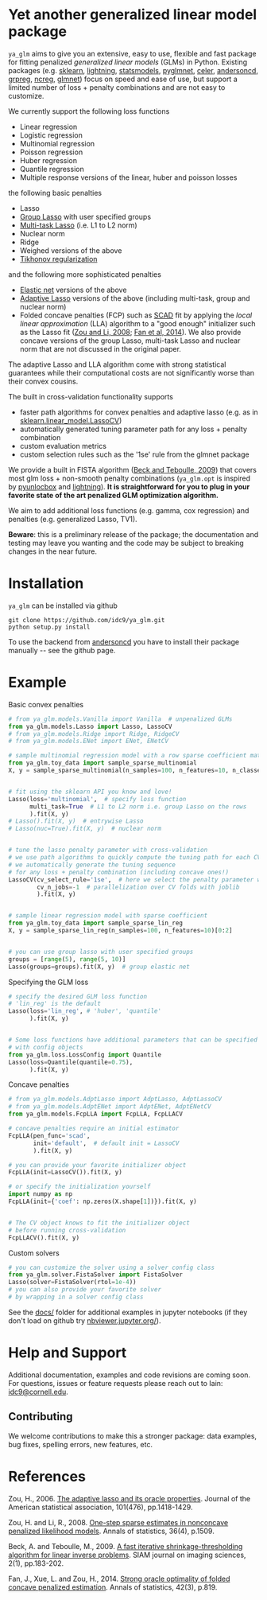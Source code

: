 # Yet another generalized linear model package



`ya_glm` aims to give you an extensive, easy to use, flexible and fast package for fitting penalized *generalized linear models* (GLMs) in Python. Existing packages (e.g. [sklearn](https://scikit-learn.org/stable/), [lightning](https://github.com/scikit-learn-contrib/lightning), [statsmodels](https://www.statsmodels.org/), [pyglmnet](https://github.com/glm-tools/pyglmnet), [celer](https://github.com/mathurinm/celer), [andersoncd](https://github.com/mathurinm/andersoncd), [grpreg](https://github.com/pbreheny/grpreg), [ncreg](https://cran.r-project.org/web/packages/ncvreg/index.html), [glmnet](https://glmnet.stanford.edu/articles/glmnet.html)) focus on speed and ease of use, but support a limited number of loss + penalty combinations and are not easy to customize.


We currently support the following loss functions

- Linear regression
- Logistic regression
- Multinomial regression
- Poisson regression
- Huber regression
- Quantile regression
- Multiple response versions of the linear, huber and poisson losses

the following basic penalties

- Lasso
- [Group Lasso](https://rss.onlinelibrary.wiley.com/doi/pdfdirect/10.1111/j.1467-9868.2005.00532.x?casa_token=wN_F5iYwNK4AAAAA:4PVnAz4icP5hR9FIRviV0zqnp_QAibv55uYkptKQKezvDoqtMzrSpFyHh15lL4IO1yFJ3Sfl4OwOuA) with user specified groups
- [Multi-task Lasso](https://scikit-learn.org/stable/modules/generated/sklearn.linear_model.MultiTaskLasso.html#sklearn.linear_model.MultiTaskLasso) (i.e. L1 to L2 norm)
- Nuclear norm
- Ridge
- Weighed versions of the above
- [Tikhonov regularization](https://en.wikipedia.org/wiki/Tikhonov_regularization#Tikhonov_regularization)

and the following more sophisticated penalties

- [Elastic net](https://scikit-learn.org/stable/modules/generated/sklearn.linear_model.ElasticNet.html) versions of the above
- [Adaptive Lasso](http://users.stat.umn.edu/~zouxx019/Papers/adalasso.pdf) versions of the above (including multi-task, group and nuclear norm)
- Folded concave penalties (FCP) such as [SCAD](https://fan.princeton.edu/papers/01/penlike.pdf) fit by applying the *local linear approximation* (LLA) algorithm to a "good enough" initializer such as the Lasso fit ([Zou and Li, 2008](http://www.personal.psu.edu/ril4/research/AOS0316.pdf); [Fan et al, 2014](https://www.ncbi.nlm.nih.gov/pmc/articles/PMC4295817/)). We also provide concave versions of the group Lasso, multi-task Lasso and nuclear norm that are not discussed in the original paper.

The adaptive Lasso and LLA algorithm come with strong statistical guarantees while their computational costs are not significantly worse than their convex cousins.

The built in cross-validation functionality supports

- faster path algorithms for convex penalties and adaptive lasso (e.g. as in [sklearn.linear_model.LassoCV](https://scikit-learn.org/stable/modules/generated/sklearn.linear_model.LassoCV.html))
- automatically generated tuning parameter path for any loss + penalty combination
- custom evaluation metrics
- custom selection rules such as the '1se' rule from the glmnet package

We provide a built in FISTA algorithm ([Beck and Teboulle, 2009](https://epubs.siam.org/doi/pdf/10.1137/080716542?casa_token=cjyK5OxcbSoAAAAA:lQOp0YAVKIOv2-vgGUd_YrnZC9VhbgWvZgj4UPbgfw8I7NV44K82vbIu0oz2-xAACBz9k0Lclw)) that covers most glm loss + non-smooth penalty combinations (`ya_glm.opt` is inspired by [pyunlocbox](https://github.com/epfl-lts2/pyunlocbox) and [lightning](https://github.com/scikit-learn-contrib/lightning)). **It is straightforward for you to plug in your favorite state of the art penalized GLM optimization algorithm.**

We aim to add additional loss functions (e.g. gamma, cox regression) and penalties (e.g. generalized Lasso, TV1).


 **Beware**: this is a preliminary release of the package; the documentation and testing may leave you wanting and the code may be subject to breaking changes in the near future.



# Installation
`ya_glm` can be installed via github
```
git clone https://github.com/idc9/ya_glm.git
python setup.py install
```

To use the backend from [andersoncd](https://github.com/mathurinm/andersoncd) you have to install their package manually -- see the github page.


# Example

Basic convex penalties

```python
# from ya_glm.models.Vanilla import Vanilla  # unpenalized GLMs
from ya_glm.models.Lasso import Lasso, LassoCV
# from ya_glm.models.Ridge import Ridge, RidgeCV
# from ya_glm.models.ENet import ENet, ENetCV

# sample multinomial regression model with a row sparse coefficient matrix
from ya_glm.toy_data import sample_sparse_multinomial
X, y = sample_sparse_multinomial(n_samples=100, n_features=10, n_classes=3)[0:2]


# fit using the sklearn API you know and love!
Lasso(loss='multinomial',  # specify loss function
      multi_task=True  # L1 to L2 norm i.e. group Lasso on the rows
      ).fit(X, y)
# Lasso().fit(X, y)  # entrywise Lasso
# Lasso(nuc=True).fit(X, y)  # nuclear norm


# tune the lasso penalty parameter with cross-validation
# we use path algorithms to quickly compute the tuning path for each CV fold
# we automatically generate the tuning sequence
# for any loss + penalty combination (including concave ones!)
LassoCV(cv_select_rule='1se',  # here we select the penalty parameter with the 1se rule
        cv_n_jobs=-1  # parallelization over CV folds with joblib
        ).fit(X, y)


# sample linear regression model with sparse coefficient
from ya_glm.toy_data import sample_sparse_lin_reg
X, y = sample_sparse_lin_reg(n_samples=100, n_features=10)[0:2]


# you can use group lasso with user specified groups
groups = [range(5), range(5, 10)]
Lasso(groups=groups).fit(X, y)  # group elastic net
```

Specifying the GLM loss

```python
# specify the desired GLM loss function
# 'lin_reg' is the default
Lasso(loss='lin_reg', # 'huber', 'quantile'
      ).fit(X, y)


# Some loss functions have additional parameters that can be specified
# with config objects
from ya_glm.loss.LossConfig import Quantile
Lasso(loss=Quantile(quantile=0.75),
      ).fit(X, y)
```

Concave penalties

```python
# from ya_glm.models.AdptLasso import AdptLasso, AdptLassoCV
# from ya_glm.models.AdptENet import AdptENet, AdptENetCV
from ya_glm.models.FcpLLA import FcpLLA, FcpLLACV

# concave penalties require an initial estimator
FcpLLA(pen_func='scad',
       init='default',  # default init = LassoCV
       ).fit(X, y)

# you can provide your favorite initializer object
FcpLLA(init=LassoCV()).fit(X, y)

# or specify the initialization yourself
import numpy as np
FcpLLA(init={'coef': np.zeros(X.shape[1])}).fit(X, y)


# The CV object knows to fit the initializer object
# before running cross-validation
FcpLLACV().fit(X, y)
```

Custom solvers

```python
# you can customize the solver using a solver config class
from ya_glm.solver.FistaSolver import FistaSolver
Lasso(solver=FistaSolver(rtol=1e-4))
# you can also provide your favorite solver
# by wrapping in a solver config class
```


See the [docs/](docs/) folder for additional examples in jupyter notebooks (if they don't load on github try [nbviewer.jupyter.org/](https://nbviewer.jupyter.org/)).


# Help and Support

Additional documentation, examples and code revisions are coming soon.
For questions, issues or feature requests please reach out to Iain:
idc9@cornell.edu.



## Contributing

We welcome contributions to make this a stronger package: data examples,
bug fixes, spelling errors, new features, etc.




# References


Zou, H., 2006. [The adaptive lasso and its oracle properties](http://users.stat.umn.edu/~zouxx019/Papers/adalasso.pdf). Journal of the American statistical association, 101(476), pp.1418-1429.

Zou, H. and Li, R., 2008. [One-step sparse estimates in nonconcave penalized likelihood models](http://www.personal.psu.edu/ril4/research/AOS0316.pdf). Annals of statistics, 36(4), p.1509.

Beck, A. and Teboulle, M., 2009. [A fast iterative shrinkage-thresholding algorithm for linear inverse problems](https://epubs.siam.org/doi/pdf/10.1137/080716542?casa_token=cjyK5OxcbSoAAAAA:lQOp0YAVKIOv2-vgGUd_YrnZC9VhbgWvZgj4UPbgfw8I7NV44K82vbIu0oz2-xAACBz9k0Lclw). SIAM journal on imaging sciences, 2(1), pp.183-202.

Fan, J., Xue, L. and Zou, H., 2014. [Strong oracle optimality of folded concave penalized estimation](https://www.ncbi.nlm.nih.gov/pmc/articles/PMC4295817/). Annals of statistics, 42(3), p.819.